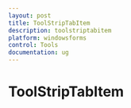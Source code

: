 ```yaml
---
layout: post
title: ToolStripTabItem
description: toolstriptabitem
platform: windowsforms
control: Tools
documentation: ug
---
```


# ToolStripTabItem

